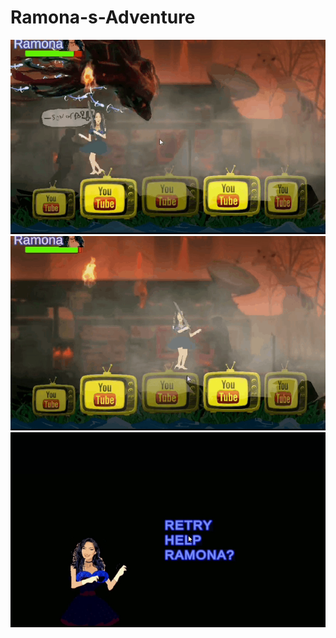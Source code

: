 # Ramona-s-Adventure

![](https://github.com/dclxviclan/Ramona-s-Adventure/blob/main/Media_230912_212251.gif)
![](https://github.com/dclxviclan/Ramona-s-Adventure/blob/main/Media_230912_212330.gif)
![](https://github.com/dclxviclan/Ramona-s-Adventure/blob/main/Media_230912_212133.gif)

